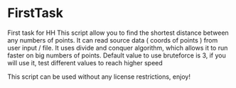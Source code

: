 # FirstTask
First task for HH
This script allow you to find the shortest distance between any numbers of points.
It can read source data ( coords of points ) from user input / file.
It uses divide and conquer algorithm, which allows it to run faster on big numbers of points.
Default value to use bruteforce is 3, if you will use it, test different values to reach higher speed

This script can be used without any license restrictions, enjoy!
